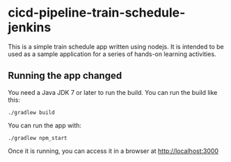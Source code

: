 # cicd-pipeline-train-schedule-jenkins

This is a simple train schedule app written using nodejs. It is intended to be used as a sample application for a series of hands-on learning activities.

## Running the app changed

You need a Java JDK 7 or later to run the build. You can run the build like this:

    ./gradlew build

You can run the app with:

    ./gradlew npm_start

Once it is running, you can access it in a browser at [http://localhost:3000](http://localhost:3000)
